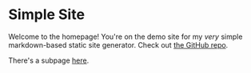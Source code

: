 # Simple Site

Welcome to the homepage! You're on the demo site for my *very* simple markdown-based
static site generator. Check out [the GitHub repo][github repo].

There's a subpage [here][1].

   [1]: subpage "A test subpage"
   [github repo]: https://github.com/perfect5th/simple-site "Simple Site GitHub Repo"
